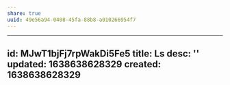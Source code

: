 ```yaml
---
share: true
uuid: 49e56a94-0408-45fa-88b8-a010266954f7
---
```

---
id: MJwT1bjFj7rpWakDi5Fe5
title: Ls
desc: ''
updated: 1638638628329
created: 1638638628329
---

